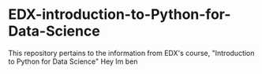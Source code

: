 # EDX-introduction-to-Python-for-Data-Science
This repository pertains to the information from EDX's course, "Introduction to Python for Data Science"
Hey Im ben
